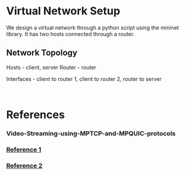 # Virtual Network Setup

We design a virtual network through a python script using the mininet library. It has two hosts connected through a router.

## Network Topology
Hosts - client, server
Router - router

Interfaces - client to router 1, client to router 2, router to server



<br>

# References

### Video-Streaming-using-MPTCP-and-MPQUIC-protocols

### [Reference 1](https://github.com/iamkroot/multipath-video)
### [Reference 2](https://github.com/ujjwal-raizada/multipath-quic-experiments)